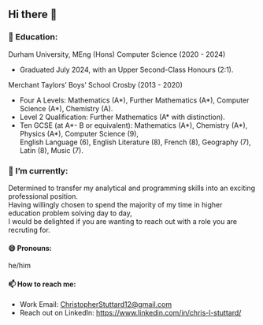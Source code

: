## Hi there 👋

### 📖 Education:

Durham University, MEng (Hons) Computer Science (2020 - 2024)

* Graduated July 2024, with an Upper Second-Class Honours (2:1).

Merchant Taylors’ Boys’ School Crosby (2013 - 2020)

* Four A Levels: Mathematics (A*), Further Mathematics (A*), Computer Science (A*), Chemistry (A). 
* Level 2 Qualification: Further Mathematics (A* with distinction). 
* Ten GCSE (at A*- B or equivalent): Mathematics (A*), Chemistry (A*), Physics (A*), Computer Science (9), 
<br> English Language (6), English Literature (8), French (8), Geography (7), Latin (8), Music (7). 

### 🔭 I’m currently:

Determined to transfer my analytical and programming skills into an exciting professional position.
<br> Having willingly chosen to spend the majority of my time in higher education problem solving day to day, 
<br> I would be delighted if you are wanting to reach out with a role you are recruting for.

#### 😄 Pronouns:
he/him

#### 📫 How to reach me: 

* Work Email: ChristopherStuttard12@gmail.com
* Reach out on LinkedIn: https://www.linkedin.com/in/chris-l-stuttard/



